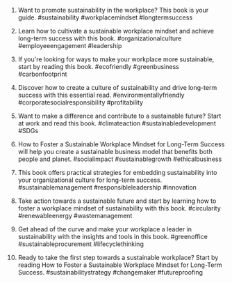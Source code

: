 1. Want to promote sustainability in the workplace? This book is your guide. #sustainability #workplacemindset #longtermsuccess

2. Learn how to cultivate a sustainable workplace mindset and achieve long-term success with this book. #organizationalculture #employeeengagement #leadership

3. If you're looking for ways to make your workplace more sustainable, start by reading this book. #ecofriendly #greenbusiness #carbonfootprint

4. Discover how to create a culture of sustainability and drive long-term success with this essential read. #environmentallyfriendly #corporatesocialresponsibility #profitability

5. Want to make a difference and contribute to a sustainable future? Start at work and read this book. #climateaction #sustainabledevelopment #SDGs

6. How to Foster a Sustainable Workplace Mindset for Long-Term Success will help you create a sustainable business model that benefits both people and planet. #socialimpact #sustainablegrowth #ethicalbusiness

7. This book offers practical strategies for embedding sustainability into your organizational culture for long-term success. #sustainablemanagement #responsibleleadership #innovation

8. Take action towards a sustainable future and start by learning how to foster a workplace mindset of sustainability with this book. #circularity #renewableenergy #wastemanagement

9. Get ahead of the curve and make your workplace a leader in sustainability with the insights and tools in this book. #greenoffice #sustainableprocurement #lifecyclethinking

10. Ready to take the first step towards a sustainable workplace? Start by reading How to Foster a Sustainable Workplace Mindset for Long-Term Success. #sustainabilitystrategy #changemaker #futureproofing

